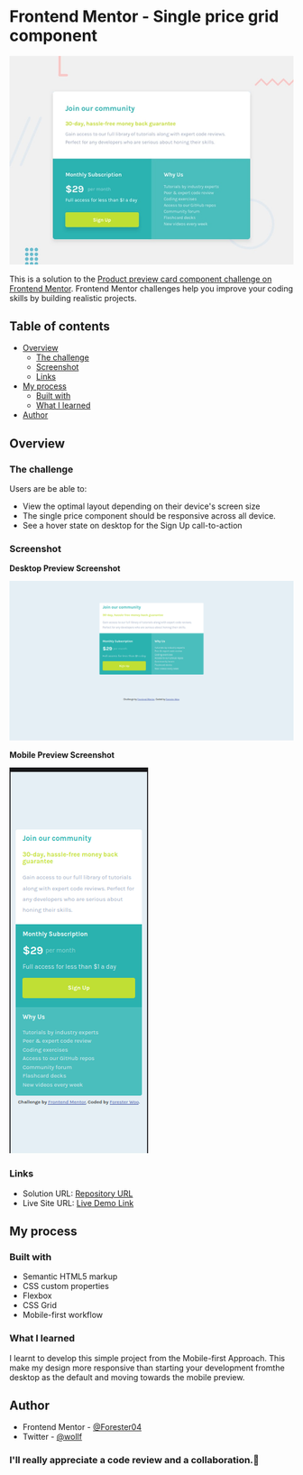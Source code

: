 # Frontend Mentor - Single price grid component

![Design preview for the Single price grid component coding challenge](./design/desktop-preview.jpg)


This is a solution to the [Product preview card component challenge on Frontend Mentor](https://www.frontendmentor.io/challenges/single-price-grid-component-5ce41129d0ff452fec5abbbc). Frontend Mentor challenges help you improve your coding skills by building realistic projects. 

## Table of contents

- [Overview](#overview)
  - [The challenge](#the-challenge)
  - [Screenshot](#screenshot)
  - [Links](#links)
- [My process](#my-process)
  - [Built with](#built-with)
  - [What I learned](#what-i-learned)
- [Author](#author)

## Overview

### The challenge

Users are be able to:

- View the optimal layout depending on their device's screen size
- The single price component should be responsive across all device.
- See a hover state on desktop for the Sign Up call-to-action

### Screenshot

**Desktop Preview Screenshot**

![Desktop-preview](images/screenshots/desktop.png)

**Mobile Preview Screenshot**

![Mobile-preview](images/screenshots/mobile.png)


### Links

- Solution URL: [Repository URL](https://github.com/Forester04/frontend_mentor-projects/tree/main/single-price-grid-component-master)
- Live Site URL: [Live Demo Link](https://forester04.github.io/frontend_mentor-projects/single-price-grid-component-master/)

## My process

### Built with

- Semantic HTML5 markup
- CSS custom properties
- Flexbox
- CSS Grid
- Mobile-first workflow

### What I learned

I learnt to develop this simple project from the Mobile-first Approach. This make my design more responsive than starting your development fromthe desktop as the default and moving towards the mobile preview.

## Author

- Frontend Mentor - [@Forester04](https://www.frontendmentor.io/profile/Forester04)
- Twitter - [@wollf](https://www.twitter.com/wollf)

### I'll really appreciate a code review and a collaboration.🚀
